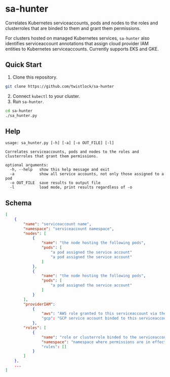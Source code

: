 # sa-hunter 
Correlates Kubernetes serviceaccounts, pods and nodes to the roles and clusterroles that are binded to them and grant them permissions.

For clusters hosted on managed Kubernetes services, `sa-hunter` also identifies serviceaccount annotations that assign cloud provider IAM entities to Kubernetes serviceaccounts. Currently supports EKS and GKE.


## Quick Start
1. Clone this repository.
```bash
git clone https://github.com/twistlock/sa-hunter
```
2. Connect `kubectl` to your cluster.
3. Run `sa-hunter`.
```bash
cd sa-hunter
./sa_hunter.py
```

## Help

```
usage: sa_hunter.py [-h] [-a] [-o OUT_FILE] [-l]

Correlates serviceaccounts, pods and nodes to the roles and clusterroles that grant them permissions.

optional arguments:
  -h, --help   show this help message and exit
  -a           show all service accounts, not only those assigned to a pod
  -o OUT_FILE  save results to output file
  -l           load mode, print results regardless of -o
```

## Schema
```json
[
    {
        "name": "serviceaccount name",
        "namespace": "serviceaccount namespace",
        "nodes": [
            {
                "name": "the node hosting the following pods",
                "pods": [
                    "a pod assigned the service account"
                    "a pod assigned the service account"
                ]
            },
            {
                "name": "the node hosting the following pods",
                "pods": [
                    "a pod assigned the service account"
                ]
            }
        ],
        "providerIAM": 
            {
                "aws": "AWS role granted to this serviceaccount via the 'eks.amazonaws.com/role-arn' annotation, if exists"
                "gcp": "GCP service account binded to this serviceaccount via the 'iam.gke.io/gcp-service-account' annotation, if exists"
            },    
        "roles": [
            {
                "name": "role or clusterrole binded to the serviceaccount",
                "namespace": "namespace where permissions are in effect, excluded for clusterroles granted via clusterrolebindings"
                "rules": []
            }
        ]
    },
    ...
]
```

